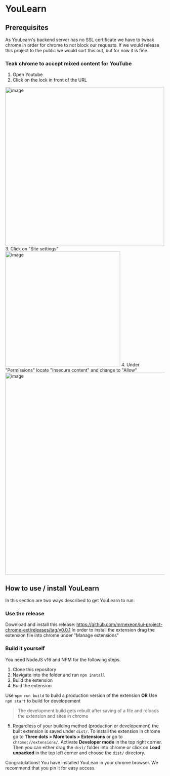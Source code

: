 # YouLearn

## Prerequisites
As YouLearn's backend server has no SSL certificate we have to tweak chrome in order for chrome to not block our requests. If we would release this project to the public we would sort this out, but for now it is fine.

### Teak chrome to accept mixed content for YouTube
1. Open Youtube
2. Click on the lock in front of the URL
<img width="502" alt="image" src="https://user-images.githubusercontent.com/53370847/180845576-2738b82e-2b34-4547-bde0-871ca67c579b.png">
3. Click on "Site settings"
<img width="363" alt="image" src="https://user-images.githubusercontent.com/53370847/180845679-183c983d-ceeb-4af3-96b7-b811907808bc.png">
4. Under "Permissions" locate "Insecure content" and change to "Allow"
<img width="638" alt="image" src="https://user-images.githubusercontent.com/53370847/180845834-ba93a318-76bc-4872-9c3b-37f6b558e8e4.png">

## How to use / install YouLearn
In this section are two ways described to get YouLearn to run:

### Use the release
Download and install this release: https://github.com/mrnexeon/iui-project-chrome-ext/releases/tag/v0.0.1
In order to install the extension drag the extension file into chrome under "Manage extensions"

### Build it yourself
You need NodeJS v16 and NPM for the following steps.
1. Clone this repository
2. Navigate into the folder and run `npm install`
3. Build the extension
4. Buid the extension

Use `npm run build` to build a production version of the extension **OR**
Use `npm start` to build for developement
> The development build gets rebuilt after saving of a file and reloads the extension and sites in chrome

5. Regardless of your building method (production or developement) the built extension is saved under `dist/`. To install the extension in chrome go to **Three dots > More tools > Extensions** or go to `chrome://extensions/`. Activate **Developer mode** in the top right corner. Then you can either drag the `dist/` folder into chrome or click on **Load unpacked** in the top left corner and choose the `dist/` directory.
  
  Congratulations! You have installed YouLean in your chrome browser. We recommend that you pin it for easy access.
